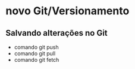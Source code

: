 # novo Git/Versionamento

## Salvando alterações no Git
* comando git push
* comando git pull
* comando git fetch

